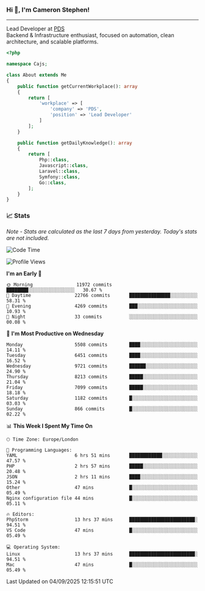 ### Hi 👋, I'm Cameron Stephen!

---

Lead Developer at [PDS](https://prindatasolutions.co.uk)  
Backend & Infrastructure enthusiast, focused on automation, clean architecture, and scalable platforms.


```php
<?php

namespace Cajs;

class About extends Me
{
    public function getCurrentWorkplace(): array
    {
        return [
            'workplace' => [
                'company' => 'PDS',
                'position' => 'Lead Developer'
            ]
        ];
    }

    public function getDailyKnowledge(): array
    {
        return [
            Php::class,
            Javascript::class,
            Laravel::class,
            Symfony::class,
            Go::class,
        ];
    }
}
```

### 📈 Stats
<p><em>Note - Stats are calculated as the last 7 days from yesterday. Today's stats are not included.</em></p>


<!--START_SECTION:waka-->
![Code Time](http://img.shields.io/badge/Code%20Time-4%2C675%20hrs%2032%20mins-blue)

![Profile Views](http://img.shields.io/badge/Profile%20Views-0-blue)

**I'm an Early 🐤** 

```text
🌞 Morning                11972 commits       ████████░░░░░░░░░░░░░░░░░   30.67 % 
🌆 Daytime                22766 commits       ███████████████░░░░░░░░░░   58.31 % 
🌃 Evening                4269 commits        ███░░░░░░░░░░░░░░░░░░░░░░   10.93 % 
🌙 Night                  33 commits          ░░░░░░░░░░░░░░░░░░░░░░░░░   00.08 % 
```
📅 **I'm Most Productive on Wednesday** 

```text
Monday                   5508 commits        ████░░░░░░░░░░░░░░░░░░░░░   14.11 % 
Tuesday                  6451 commits        ████░░░░░░░░░░░░░░░░░░░░░   16.52 % 
Wednesday                9721 commits        ██████░░░░░░░░░░░░░░░░░░░   24.90 % 
Thursday                 8213 commits        █████░░░░░░░░░░░░░░░░░░░░   21.04 % 
Friday                   7099 commits        █████░░░░░░░░░░░░░░░░░░░░   18.18 % 
Saturday                 1182 commits        █░░░░░░░░░░░░░░░░░░░░░░░░   03.03 % 
Sunday                   866 commits         █░░░░░░░░░░░░░░░░░░░░░░░░   02.22 % 
```


📊 **This Week I Spent My Time On** 

```text
🕑︎ Time Zone: Europe/London

💬 Programming Languages: 
YAML                     6 hrs 51 mins       ████████████░░░░░░░░░░░░░   47.57 % 
PHP                      2 hrs 57 mins       █████░░░░░░░░░░░░░░░░░░░░   20.48 % 
JSON                     2 hrs 11 mins       ████░░░░░░░░░░░░░░░░░░░░░   15.24 % 
Other                    47 mins             █░░░░░░░░░░░░░░░░░░░░░░░░   05.49 % 
Nginx configuration file 44 mins             █░░░░░░░░░░░░░░░░░░░░░░░░   05.11 % 

🔥 Editors: 
PhpStorm                 13 hrs 37 mins      ████████████████████████░   94.51 % 
VS Code                  47 mins             █░░░░░░░░░░░░░░░░░░░░░░░░   05.49 % 

💻 Operating System: 
Linux                    13 hrs 37 mins      ████████████████████████░   94.51 % 
Mac                      47 mins             █░░░░░░░░░░░░░░░░░░░░░░░░   05.49 % 
```


 Last Updated on 04/09/2025 12:15:51 UTC
<!--END_SECTION:waka-->
